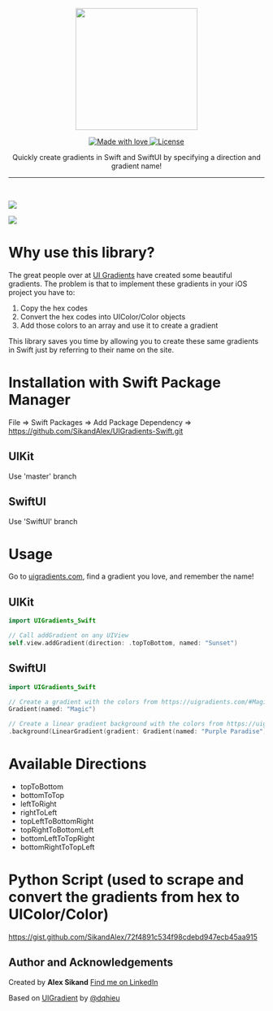 <p align="center">
  <img src="https://lh3.googleusercontent.com/Z1Du9t058rFe6tTZj7sQL7HBGEKHA2UNs1zZCLnUaWq18XmdLGY9qnnpfx0_CZJgKZXveC7YznIdgqdq66-WS7qVN8OlPPi9oLBZJ88UvogC6zq9LWzCfKI5y6jTrOZzoa9uZVXPyLE=w2400" width="240" />
</p>

<p align="center">
  <a href="#">
    <img src="https://img.shields.io/badge/made%20with-love-E760A4.svg" alt="Made with love">
  </a>
  <a href="https://opensource.org/licenses/GPL-3.0" target="_blank">
    <img src="https://img.shields.io/badge/License-GPLv3-blue.svg" alt="License">
  </a>
</p>

<p align="center">
Quickly create gradients in Swift and SwiftUI by specifying a direction and gradient name!
</p>

---

&nbsp;

![](https://lh3.googleusercontent.com/ozKSOZoqgw0IJrd_pEExMW4Idq8TJYBqIn_wx27XN5Q2DNG2zjgGFVoX1OLA98hYxCoLi3tdL9fGwgXjrsnUuNbUDvE6Ct5tma18ajc6NYjkuC-0lBdBGHYkAdF15fWdY9p9_4OgS-E=w2400)

![](https://lh3.googleusercontent.com/N_0BrJuDJj5S-GNlP_ns6kD0PFdOkCe4Y-lJosy6xZYMaxhku7AKCfG6hpf-NVhEkwTTuy7Rl7N7gAOxVx-qt3GBYrAxi6V4sBwK-xCvgfckzR9FxRUOGZY9PlfHardIQiqkYWsAlWE=w2400)

# Why use this library?
The great people over at [UI Gradients](uigradients.com) have created some beautiful gradients. The problem is that to implement these gradients in your iOS project you have to:

1. Copy the hex codes
2. Convert the hex codes into UIColor/Color objects
3. Add those colors to an array and use it to create a gradient

This library saves you time by allowing you to create these same gradients in Swift just by referring to their name on the site.

# Installation with Swift Package Manager

File => Swift Packages => Add Package Dependency => https://github.com/SikandAlex/UIGradients-Swift.git

## UIKit
Use 'master' branch

## SwiftUI
Use 'SwiftUI' branch

# Usage
Go to [uigradients.com](uigradients.com), find a gradient you love, and remember the name!

## UIKit
```swift
import UIGradients_Swift

// Call addGradient on any UIView
self.view.addGradient(direction: .topToBottom, named: "Sunset")
```

## SwiftUI
```swift
import UIGradients_Swift

// Create a gradient with the colors from https://uigradients.com/#Magic
Gradient(named: "Magic")

// Create a linear gradient background with the colors from https://uigradients.com/#PurpleParadise
.background(LinearGradient(gradient: Gradient(named: "Purple Paradise")!, startPoint: .top, endPoint: .bottom))
```

# Available Directions
* topToBottom
* bottomToTop
* leftToRight
* rightToLeft
* topLeftToBottomRight
* topRightToBottomLeft
* bottomLeftToTopRight
* bottomRightToTopLeft

# Python Script (used to scrape and convert the gradients from hex to UIColor/Color)
https://gist.github.com/SikandAlex/72f4891c534f98cdebd947ecb45aa915

## Author and Acknowledgements 

Created by **Alex Sikand** [Find me on LinkedIn](https://www.linkedin.com/in/alexsikand/)

Based on [UIGradient](https://github.com/dqhieu/UIGradient) by [@dqhieu](https://github.com/dqhieu)

